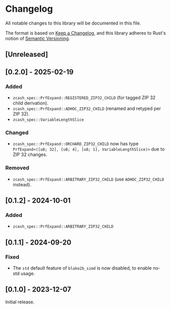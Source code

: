 # Changelog
All notable changes to this library will be documented in this file.

The format is based on [Keep a Changelog](https://keepachangelog.com/en/1.0.0/),
and this library adheres to Rust's notion of
[Semantic Versioning](https://semver.org/spec/v2.0.0.html).

## [Unreleased]

## [0.2.0] - 2025-02-19
### Added
- `zcash_spec::PrfExpand::REGISTERED_ZIP32_CHILD` (for tagged ZIP 32 child
  derivation).
- `zcash_spec::PrfExpand::ADHOC_ZIP32_CHILD` (renamed and retyped per ZIP 32).
- `zcash_spec::VariableLengthSlice`

### Changed
- `zcash_spec::PrfExpand::ORCHARD_ZIP32_CHILD` now has type
  `PrfExpand<([u8; 32], [u8; 4], [u8; 1], VariableLengthSlice)>` due to
  ZIP 32 changes.

### Removed
- `zcash_spec::PrfExpand::ARBITRARY_ZIP32_CHILD` (use `ADHOC_ZIP32_CHILD`
  instead).

## [0.1.2] - 2024-10-01
### Added
- `zcash_spec::PrfExpand::ARBITRARY_ZIP32_CHILD`

## [0.1.1] - 2024-09-20
### Fixed
- The `std` default feature of `blake2b_simd` is now disabled, to enable no-std
  usage.

## [0.1.0] - 2023-12-07
Initial release.
